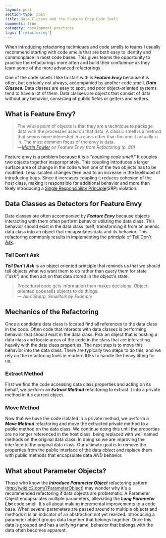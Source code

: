 ```yaml
---
layout: post
section-type: post
title: Data Classes and the Feature Envy Code Smell
comments: true
category: development practices
tags: ['refactoring']
---
```


When introducing refactoring techniques and code smells to teams I usually recommend starting with code smells that are both easy to identify and commonplace in most code bases. This gives teams the opportunity to practice the refactorings more often and build their confidence as they learn some of the more advanced refactorings. 

One of the code smells I like to start with is _**Feature Envy**_ because it is often, but certainly not always, accompanied by another code smell, _**Data Classes**_. Data classes are easy to spot, and poor object-oriented systems tend to have a lot of them. Data classes are objects that consist of data without any behavior, consisting of public fields or getters and setters. 

## What is Feature Envy?

> The whole point of objects is that they are a technique to package data with the processes used on that data. A classic smell is a method that seems more interested in a class other than the one it actually is in. The most common focus of the envy is data.  
> &mdash;_[Martin Fowler](http://www.martinfowler.com) on Feature Envy from Refactoring (p. 80)_

Feature envy is a problem because it is a _"coupling code smell."_ It couples two objects together inappropriately. This coupling introduces a larger surface area of change in the code when one of the two objects has to be modified. Less isolated changes then lead to an increase in the likelihood of introducing bugs. Since it increases coupling it reduces cohesion of the host class, making it responsible for additional behavior and more than likely introducing a [Single Responsibility Principle](https://en.wikipedia.org/wiki/Single_responsibility_principle)(SRP) violation.

## Data Classes as Detectors for Feature Envy

Data classes are often accompanied by _**Feature Envy**_ because objects interacting with them often perform behavior utilizing the data class. This behavior should exist in the data class itself, transforming it from an anemic data class into an object that encapsulates data and its behavior. This refactoring commonly results in implementing the principle of [Tell Don't Ask](https://pragprog.com/articles/tell-dont-ask).

### Tell Don't Ask

_**Tell Don't Ask**_ is an object oriented principle that reminds us that we should tell objects what we want them to do rather than query them for state (_"ask"_) and then act on that data stored in the object's state.

> Procedural code gets information then makes decisions. Object-oriented code tells objects to do things.    
> &mdash; _Alec Sharp, Smalltalk by Example_

## Mechanics of the Refactoring

Once a candidate data class is located find all references to the data class in the code. Often code that interacts with data classes is performing behavior that should exist in the data class. Pick an object that is hosting a data class and locate areas of the code in the class that are interacting heavily with the data class properties. The next step is to move this behavior into the data class. There are typically two steps to do this, and we rely on the refactoring tools in modern IDEs to handle the heavy lifting for us. 

### Extract Method

First we find the code accessing data class properties and acting on its behalf, we perform an _**Extract Method**_ refactoring to extract it into a private method in it's current object. 

### Move Method

Now that we have the code isolated in a private method, we perform a _**Move Method**_ refactoring and move the extracted private method to a public method on the data class. We continue doing this until the properties are no longer referenced in the host class, being replaced with well named methods on the original data class. In doing so we are improving the interface to the original data class. Our ultimate goal is to remove the properties from the public interface of the data object and replace them with public methods that encapsulate data *AND* behavior.

## What about Parameter Objects?

Those who know the _**Introduce Parameter Object**_ refactoring pattern (http://wiki.c2.com/?ParameterObject) may wonder why it's a recommended refactoring if data objects are problematic. A Parameter Object encapsulates multiple parameters, alleviating the _**Long Parameter List**_ code smell. It's all about making incremental improvements to a code base. When several parameters are passed around to multiple objects and methods it is an indicator of an abstraction not yet realized. Introducing a parameter object groups data together that belongs together. Once this data is grouped and has a unifying name, behavior that belongs with the data often becomes apparent.